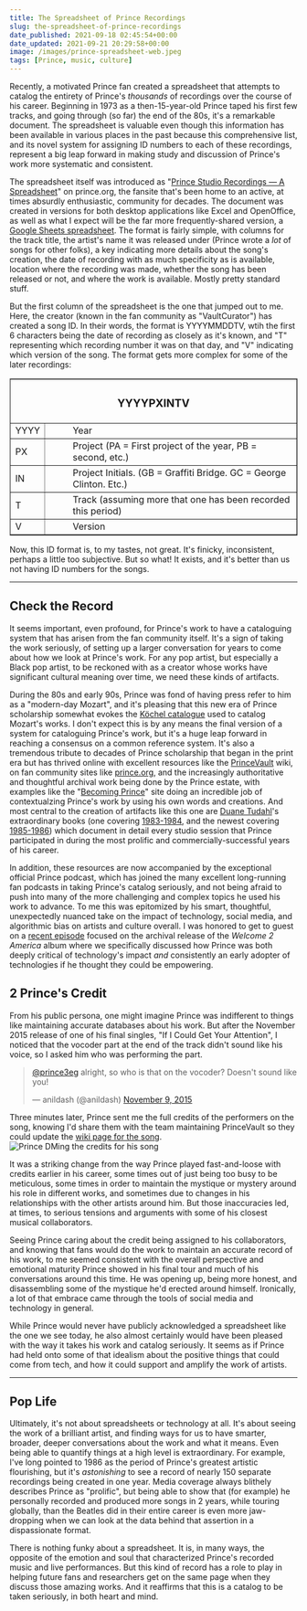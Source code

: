 ```yaml
---
title: The Spreadsheet of Prince Recordings
slug: the-spreadsheet-of-prince-recordings
date_published: 2021-09-18 02:45:54+00:00
date_updated: 2021-09-21 20:29:58+00:00
image: /images/prince-spreadsheet-web.jpeg
tags: [Prince, music, culture]
---
```

Recently, a motivated Prince fan created a spreadsheet that attempts to catalog the entirety of Prince's *thousands* of recordings over the course of his career. Beginning in 1973 as a then-15-year-old Prince taped his first few tracks, and going through (so far) the end of the 80s, it's a remarkable document. The spreadsheet is valuable even though this information has been available in various places in the past because this comprehensive list, and its novel system for assigning ID numbers to each of these recordings, represent a big leap forward in making study and discussion of Prince's work more systematic and consistent. 

The spreadsheet itself was introduced as "[Prince Studio Recordings — A Spreadsheet](https://prince.org/msg/7/467260)" on prince.org, the fansite that's been home to an active, at times absurdly enthusiastic, community for decades. The document was created in versions for both desktop applications like Excel and OpenOffice, as well as what I expect will be the far more frequently-shared version, a [Google Sheets spreadsheet](https://docs.google.com/spreadsheets/d/19COW6o6Kxmk-LgVXOiv9T4rLhLVfkN8uldEsj2KDD9Y/edit#gid=0). The format is fairly simple, with columns for the track title, the artist's name it was released under (Prince wrote a *lot* of songs for other folks), a key indicating more details about the song's creation, the date of recording with as much specificity as is available, location where the recording was made, whether the song has been released or not, and where the work is available. Mostly pretty standard stuff.

But the first column of the spreadsheet is the one that jumped out to me. Here, the creator (known in the fan community as "VaultCurator") has created a song ID. In their words, the format is YYYYMMDDTV, wtih the first 6 characters being the date of recording as closely as it's known, and "T" representing which recording number it was on that day, and "V" indicating which version of the song. The format gets more complex for some of the later recordings:


<dl>
<table cellspacing="0" cellpadding="0" dir="ltr" border="1" style="">
    <tr>
      <th colspan="2"><h3>YYYYPXINTV</h3></th>
    </tr>
    <tr>
      <td><dt>YYYY</dt></td>
      <td><dd>Year</dd></td>
    </tr>
    <tr>
      <td><dt>PX</dt></td>
      <td><dd>Project (PA = First project of the year, PB = second, etc.)</dd></td>
    </tr>
    <tr>
      <td><dt>IN</dt></td>
      <td ><dd>Project Initials. (GB = Graffiti Bridge. GC = George Clinton. Etc.)</dd></td>
    </tr>
    <tr>
      <td><dt>T</dt></td>
      <td><dd>Track (assuming more that one has been recorded this period)</dd></td>
    </tr>
    <tr>
      <td><dt>V</dt></td>
      <td><dd>Version</dd></td>
    </tr>
  </tbody>
</table>
</dl>

Now, this ID format is, to my tastes, not great. It's finicky, inconsistent, perhaps a little too subjective. But so what! It exists, and it's better than us not having ID numbers for the songs.

---

## Check the Record

It seems important, even profound, for Prince's work to have a cataloguing system that has arisen from the fan community itself. It's a sign of taking the work seriously, of setting up a larger conversation for years to come about how we look at Prince's work. For any pop artist, but especially a Black pop artist, to be reckoned with as a creator whose works have significant cultural meaning over time, we need these kinds of artifacts.

During the 80s and early 90s, Prince was fond of having press refer to him as a "modern-day Mozart", and it's pleasing that this new era of Prince scholarship somewhat evokes the [Köchel catalogue](https://allaboutmozart.com/mozart-kochel-catalogue-works-compositions-koechel/) used to catalog Mozart's works. I don't expect this is by any means the final version of a system for cataloguing Prince's work, but it's a huge leap forward in reaching a consensus on a common reference system. It's also a tremendous tribute to decades of Prince scholarship that began in the print era but has thrived online with excellent resources like the [PrinceVault](https://princevault.com/) wiki, on fan community sites like [prince.org](https://prince.org/), and the increasingly authoritative and thoughtful archival work being done by the Prince estate, with examples like the "[Becoming Prince](https://becoming.prince.com/)" site doing an incredible job of contextualzing Prince's work by using his own words and creations. And most central to the creation of artifacts like this one are [Duane Tudahl](https://www.duanetudahl.com/)'s extraordinary books (one covering [1983-1984](https://amzn.to/2Z2peWB), and the newest covering [1985-1986](https://amzn.to/2YYQBko)) which document in detail every studio session that Prince participated in during the most prolific and commercially-successful years of his career.

In addition, these resources are now accompanied by the exceptional official Prince podcast, which has joined the many excellent long-running fan podcasts in taking Prince's catalog seriously, and not being afraid to push into many of the more challenging and complex topics he used his work to advance. To me this was epitomized by his smart, thoughtful, unexpectedly nuanced take on the impact of technology, social media, and algorithmic bias on artists and culture overall. I was honored to get to guest on a [recent episode](https://www.prince.com/article/w2apodcast_ep3) focused on the archival release of the *Welcome 2 America* album where we specifically discussed how Prince was both deeply critical of technology's impact *and* consistently an early adopter of technologies if he thought they could be empowering.

## 2 Prince's Credit

From his public persona, one might imagine Prince was indifferent to things like maintaining accurate databases about his work. But after the November 2015 release of one of his final singles, "If I Could Get Your Attention", I noticed that the vocoder part at the end of the track didn't sound like his voice, so I asked him who was performing the part.

<blockquote class="twitter-tweet" data-dnt="true" data-theme="dark"><p lang="en" dir="ltr"><a href="https://twitter.com/prince3eg?ref_src=twsrc%5Etfw">@prince3eg</a> alright, so who is that on the vocoder? Doesn&#39;t sound like you!</p>&mdash; anildash (@anildash) <a href="https://twitter.com/anildash/status/663790743035715584?ref_src=twsrc%5Etfw">November 9, 2015</a></blockquote> <script async src="https://platform.twitter.com/widgets.js" charset="utf-8"></script>

Three minutes later, Prince sent me the full credits of the performers on the song, knowing I'd share them with the team maintaining PrinceVault so they could update the [wiki page for the song](https://princevault.com/index.php?title=If_I_Could_Get_Your_Attention).
![Prince DMing the credits for his song](https://cdn.glitch.global/c4e475b2-a54e-47e0-973c-ed0bd1b46262/prince-dm-credits.PNG?v=1669525868205 "remember that time Prince DMed me?")

It was a striking change from the way Prince played fast-and-loose with credits earlier in his career, some times out of just being too busy to be meticulous, some times in order to maintain the mystique or mystery around his role in different works, and sometimes due to changes in his relationships with the other artists around him. But those inaccuracies led, at times, to serious tensions and arguments with some of his closest musical collaborators.

Seeing Prince caring about the credit being assigned to his collaborators, and knowing that fans would do the work to maintain an accurate record of his work, to me seemed consistent with the overall perspective and emotional maturity Prince showed in his final tour and much of his conversations around this time. He was opening up, being more honest, and disassembling some of the mystique he'd erected around himself. Ironically, a lot of that embrace came through the tools of social media and technology in general.

While Prince would never have publicly acknowledged a spreadsheet like the one we see today, he also almost certainly would have been pleased with the way it takes his work and catalog seriously. It seems as if Prince had held onto some of that idealism about the positive things that could come from tech, and how it could support and amplify the work of artists.

---

## Pop Life

Ultimately, it's not about spreadsheets or technology at all. It's about seeing the work of a brilliant artist, and finding ways for us to have smarter, broader, deeper conversations about the work and what it means. Even being able to quantify things at a high level is extraordinary. For example, I've long pointed to 1986 as the period of Prince's greatest artistic flourishing, but it's *astonishing* to see a record of nearly 150 separate recordings being created in one year. Media coverage always blithely describes Prince as "prolific", but being able to show that (for example) he personally recorded and produced more songs in 2 years, while touring globally, than the Beatles did in their entire career is even more jaw-dropping when we can look at the data behind that assertion in a dispassionate format.

There is nothing funky about a spreadsheet. It is, in many ways, the opposite of the emotion and soul that characterized Prince's recorded music and live performances. But this kind of record has a role to play in helping future fans and researchers get on the same page when they discuss those amazing works. And it reaffirms that this is a catalog to be taken seriously, in both heart and mind.
